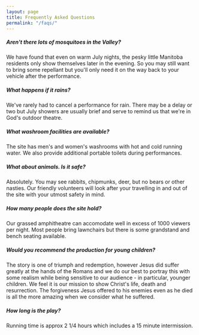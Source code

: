 ```yaml
---
layout: page
title: Frequently Asked Questions
permalink: "/faqs/"
---
```

##### Aren't there lots of mosquitoes in the Valley?
We have found that even on warm July nights, the pesky little Manitoba residents only show themselves later in the evening. So you may still want to bring some repellant but you'll only need it on the way back to your vehicle after the performance.

##### What happens if it rains?
We've rarely had to cancel a performance for rain. There may be a delay or two but July showers are usually brief and serve to remind us that we're in God's outdoor theatre.

##### What washroom facilities are available?
The site has men's and women's washrooms with hot and cold running water. We also provide additional portable toilets during performances.

##### What about animals. Is it safe?
Absolutely. You may see rabbits, chipmunks, deer, but no bears or other nasties. Our friendly volunteers will look after your travelling in and out of the site with your utmost safety in mind.

##### How many people does the site hold?
Our grassed amphitheatre can accomodate well in excess of 1000 viewers per night. Most people bring lawnchairs but there is some grandstand and bench seating available.

##### Would you recommend the production for young children?
The story is one of triumph and redemption, however Jesus did suffer greatly at the hands of the Romans and we do our best to portray this with some realism while being sensitive to our audience - in particular, younger children. We feel it is our mission to show Christ's life, death and resurrection. The forgiveness Jesus offered to his enemies even as he died is all the more amazing when we consider what he suffered.

##### How long is the play?
Running time is approx 2 1/4 hours which includes a 15 minute intermission.